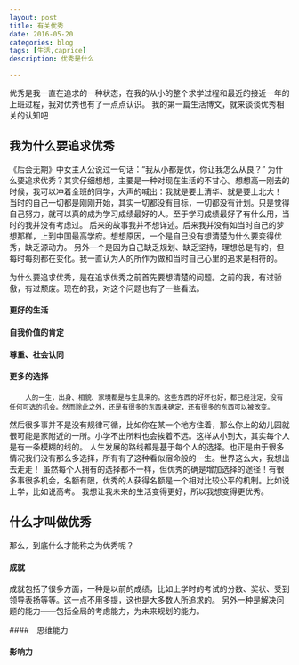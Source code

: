 ```yaml
---
layout: post
title: 有关优秀
date: 2016-05-20
categories: blog
tags: [生活,caprice]
description: 优秀是什么

---
```


优秀是我一直在追求的一种状态，在我的从小的整个求学过程和最近的接近一年的上班过程，我对优秀也有了一点点认识。
我的第一篇生活博文，就来谈谈优秀相关的认知吧

## 我为什么要追求优秀

《后会无期》中女主人公说过一句话：“我从小都是优，你让我怎么从良？”
        为什么要追求优秀？其实仔细想想，主要是一种对现在生活的不甘心。想想高一刚去的时候，我可以冲着全班的同学，大声的喊出：我就是要上清华、就是要上北大！
当时的自己一切都是刚刚开始，其实一切都没有目标，一切都没有计划。只是觉得自己努力，就可以真的成为学习成绩最好的人。至于学习成绩最好了有什么用，当时的我并没有考虑过。
        后来的故事我并不想详述。后来我并没有如当时自己的梦想那样，上到中国最高学府。想想原因，一个是自己没有想清楚为什么要变得优秀，缺乏源动力。
另外一个是因为自己缺乏规划、缺乏坚持，理想总是有的，但每时每刻都在变化。我一直认为人的所作为做和当时自己心里的追求是相符的。

为什么要追求优秀，是在追求优秀之前首先要想清楚的问题。之前的我，有过骄傲，有过颓废。现在的我，对这个问题也有了一些看法。

#### 更好的生活

#### 自我价值的肯定  
       
#### 尊重、社会认同
   
#### 更多的选择

        人的一生，出身、相貌、家境都是与生具来的。这些东西的好坏也好，都已经注定，没有任何可选的机会。然而除此之外，还是有很多的东西未确定，还有很多的东西可以被改变。
然后很多事并不是没有规律可循，比如你在某一个地方住着，那么你上的幼儿园就很可能是家附近的一所。小学不出所料也会挨着不远。这样从小到大，其实每个人是有一条模糊的线的。
人生发展的路线都是基于每个人的选择。也正是由于很多情况我们没有那么多选择，所有有了这种看似宿命般的一生。世界这么大，我想出去走走！
虽然每个人拥有的选择都不一样，但优秀的确是增加选择的途径！有很多事很多机会，名额有限，优秀的人获得名额是一个相对比较公平的机制。比如说上学，比如说高考。
我想让我未来的生活变得更好，所以我想变得更优秀。         



## 什么才叫做优秀

那么，到底什么才能称之为优秀呢？

#### 成就

成就包括了很多方面，一种是以前的成绩，比如上学时的考试的分数、奖状、受到领导表扬等等。这一点不用多提，这也是大多数人所追求的。
另外一种是解决问题的能力——包括全局的考虑能力，为未来规划的能力。

####　思维能力　

#### 影响力

